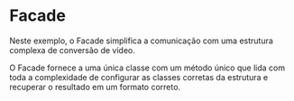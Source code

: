 # Facade

Neste exemplo, o Facade simplifica a comunicação com uma estrutura complexa de conversão de vídeo.

O Facade fornece a uma única classe com um método único que lida com toda a complexidade de configurar as classes corretas da estrutura e recuperar o resultado em um formato correto.